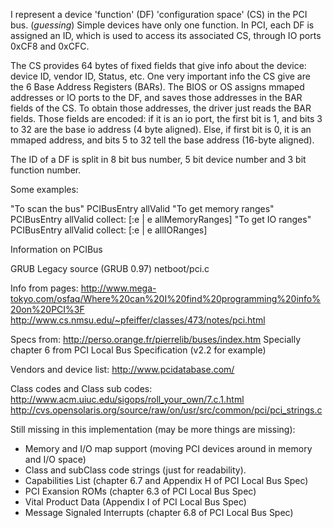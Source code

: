 I represent a device 'function' (DF) 'configuration space' (CS) in the PCI bus. (*guessing*) Simple devices have only one function.
In PCI, each DF is assigned an ID, which is used to access its associated CS, through IO ports 0xCF8 and 0xCFC. 

The CS provides 64 bytes of fixed fields that give info about the device: device ID, vendor ID, Status, etc. One very important info the CS give are the 6 Base Address Registers (BARs). The BIOS or OS assigns mmaped addresses or IO ports to the DF, and saves those addresses in the BAR fields of the CS. To obtain those addresses, the driver just reads the BAR fields. Those fields are encoded: if it is an io port, the first bit is 1, and bits 3 to 32 are the base io address (4 byte aligned). Else, if first bit is 0,  it is an mmaped address, and bits 5 to 32 tell the base address (16-byte aligned).

The ID of a DF is split in 8 bit bus number, 5 bit device number and 3 bit function number.

Some examples:

"To scan the bus"		PCIBusEntry allValid
"To get memory ranges"	PCIBusEntry allValid collect: [:e | e allMemoryRanges]
"To get IO ranges"		PCIBusEntry allValid collect: [:e | e allIORanges]

Information on PCIBus

GRUB Legacy source (GRUB 0.97) netboot/pci.c

Info from pages:
http://www.mega-tokyo.com/osfaq/Where%20can%20I%20find%20programming%20info%20on%20PCI%3F
http://www.cs.nmsu.edu/~pfeiffer/classes/473/notes/pci.html

Specs from:
http://perso.orange.fr/pierrelib/buses/index.htm
Specially chapter  6 from PCI Local Bus Specification (v2.2 for example)

Vendors and device list:
http://www.pcidatabase.com/

Class codes and Class sub codes:
http://www.acm.uiuc.edu/sigops/roll_your_own/7.c.1.html
http://cvs.opensolaris.org/source/raw/on/usr/src/common/pci/pci_strings.c

Still missing in this implementation (may be more things are missing):
- Memory and I/O map support (moving PCI devices around in memory and I/O space)
- Class and subClass code strings (just for readability).
- Capabilities List (chapter 6.7 and Appendix H of PCI Local Bus Spec)
- PCI Exansion ROMs (chapter 6.3 of PCI Local Bus Spec)
- Vital Product Data (Appendix I of PCI Local Bus Spec)
- Message Signaled Interrupts (chapter 6.8 of PCI Local Bus Spec)
